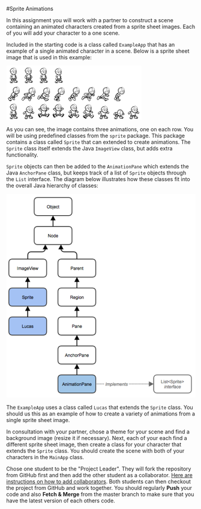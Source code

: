 #Sprite Animations

In this assignment you will work with a partner to construct a scene containing an animated characters created from a sprite sheet images. Each of you will add your character to a one scene.

Included in the starting code is a class called `ExampleApp` that has an example of a single animated character in a scene. Below is a sprite sheet image that is used in this example:

![Lucas Sprite Sheet Image](src/sprite-lucas.png)

As you can see, the image contains three animations, one on each row. You will be using predefined classes from the `sprite` package. This package contains a class called `Sprite` that can extended to create animations. The `Sprite` class itself extends the Java `ImageView` class, but adds extra functionality. 

`Sprite` objects can then be added to the `AnimationPane` which extends the Java `AnchorPane` class, but keeps track of a list of `Sprite` objects through the `List` interface. The diagram below illustrates how these classes fit into the overall Java hierarchy of classes:

![Class Hierarchy](hierarchy.png)

The `ExampleApp` uses a class called `Lucas` that extends the `Sprite` class. You should us this as an example of how to create a variety of animations from a single sprite sheet image.

In consultation with your partner, chose a theme for your scene and find a background image (resize it if necessary). Next, each of your each find a different sprite sheet image, then create a class for your character that extends the `Sprite` class. You should create the scene with both of your characters in the `MainApp` class. 

Chose one student to be the "Project Leader". They will fork the repository from GitHub first and then add the other student as a collaborator. [Here are instructions on how to add collaborators](https://help.github.com/articles/adding-collaborators-to-a-personal-repository/). Both students can then checkout the project from GitHub and work together. You should regularly **Push** your code and also **Fetch & Merge** from the master branch to make sure that you have the latest version of each others code.